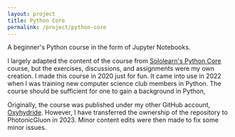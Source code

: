 ```yaml
---
layout: project
title: Python Core
permalink: /project/python-core
---
```


A beginner's Python course in the form of Jupyter Notebooks.

I largely adapted the content of the course from [Sololearn's Python Core](https://www.sololearn.com/learning/1073)
course, but the exercises, discussions, and assignments were my own creation. I made this course in 2020 just for fun.
It came into use in 2022 when I was training new computer science club members in Python. The course should be
sufficient for one to gain a background in Python,

Originally, the course was published under my other GitHub account, [Oxyhydride](https://github.com/Oxyhydride).
However, I have transferred the ownership of the repository to PhotonicGluon in 2023. Minor content edits were then made
to fix some minor issues.
